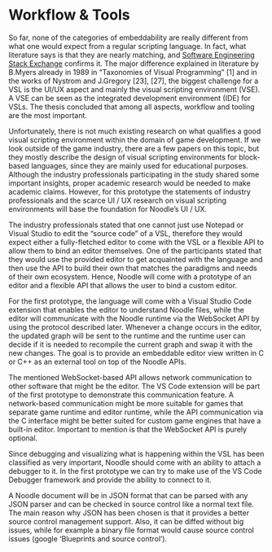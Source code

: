 # Workflow & Tools

So far, none of the categories of embeddability are really different from what one would expect from a regular scripting language. In fact, what literature says is that they are nearly matching, and [Software Engineering Stack Exchange](https://softwareengineering.stackexchange.com/questions/403911/what-makes-a-scripting-language-embeddable) confirms it. The major difference explained in literature by B.Myers already in 1989 in “Taxonomies of Visual Programming” [1] and in the works of Nystrom and J.Gregory [23], [27], the biggest challenge for a VSL is the UI/UX aspect and mainly the visual scripting environment (VSE). A VSE can be seen as the integrated development environment (IDE) for VSLs. The thesis concluded that among all aspects, workflow and tooling are the most important. 

Unfortunately, there is not much existing research on what qualifies a good visual scripting environment within the domain of game development. If we look outside of the game industry, there are a few papers on this topic, but they mostly describe the design of visual scripting environments for block-based languages, since they are mainly used for educational purposes. Although the industry professionals participating in the study shared some important insights, proper academic research would be needed to make academic claims. However, for this prototype the statements of industry professionals and the scarce UI / UX research on visual scripting environments will base the foundation for Noodle’s UI / UX. 

The industry professionals stated that one cannot just use Notepad or Visual Studio to edit the “source code” of a VSL, therefore they would expect either a fully-fletched editor to come with the VSL or a flexible API to allow them to bind an editor themselves. One of the participants stated that they would use the provided editor to get acquainted with the language and then use the API to build their own that matches the paradigms and needs of their own ecosystem. Hence, Noodle will come with a prototype of an editor and a flexible API that allows the user to bind a custom editor.

For the first prototype, the language will come with a Visual Studio Code extension that enables the editor to understand Noodle files, while the editor will communicate with the Noodle runtime via the WebSocket API by using the protocol described later. Whenever a change occurs in the editor, the updated graph will be sent to the runtime and the runtime user can decide if it is needed to recompile the current graph and swap it with the new changes. The goal is to provide an embeddable editor view written in C or C++ as an external tool on top of the Noodle APIs.

The mentioned WebSocket-based API allows network communication to other software that might be the editor. The VS Code extension will be part of the first prototype to demonstrate this communication feature. A network-based communication might be more suitable for games that separate game runtime and editor runtime, while the API communication via the C interface might be better suited for custom game engines that have a built-in editor. Important to mention is that the WebSocket API is purely optional.

Since debugging and visualizing what is happening within the VSL has been classified as very important, Noodle should come with an ability to attach a debugger to it. In the first prototype we can try to make use of the VS Code Debugger framework and provide the ability to connect to it.

A Noodle document will be in JSON format that can be parsed with any JSON parser and can be checked in source control like a normal text file. The main reason why JSON has been chosen is that it provides a better source control management support. Also, it can be diffed without big issues, while for example a binary file format would cause source control issues (google ‘Blueprints and source control’).
